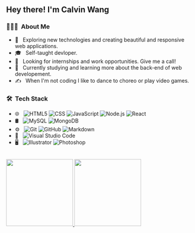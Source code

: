 <h2> Hey there! I'm Calvin Wang</h2>

<h3> 👨🏻‍💻 &nbsp;About Me </h3>

- 🤔 &nbsp; Exploring new technologies and creating beautiful and responsive web applications.
- 🎓 &nbsp; Self-taught devloper.
- 💼 &nbsp; Looking for internships and work opportunities. Give me a call!
- 🌱 &nbsp; Currently studying and learning more about the back-end of web developement.
- ✍️ &nbsp;  When I'm not coding I like to dance to choreo or play video games.

<h3> 🛠 &nbsp;Tech Stack</h3>

- 🌐 &nbsp;
  ![HTML5](https://img.shields.io/badge/-HTML5-333333?style=flat&logo=HTML5)
  ![CSS](https://img.shields.io/badge/-CSS-333333?style=flat&logo=CSS3&logoColor=1572B6)
  ![JavaScript](https://img.shields.io/badge/-JavaScript-333333?style=flat&logo=javascript)
  ![Node.js](https://img.shields.io/badge/-Node.js-333333?style=flat&logo=node.js)
  ![React](https://img.shields.io/badge/-React-333333?style=flat&logo=react)
- 🛢 &nbsp;
  ![MySQL](https://img.shields.io/badge/-MySQL-333333?style=flat&logo=mysql)
  ![MongoDB](https://img.shields.io/badge/-MongoDB-333333?style=flat&logo=mongodb)
- ⚙️ &nbsp;
  ![Git](https://img.shields.io/badge/-Git-333333?style=flat&logo=git)
  ![GitHub](https://img.shields.io/badge/-GitHub-333333?style=flat&logo=github)
  ![Markdown](https://img.shields.io/badge/-Markdown-333333?style=flat&logo=markdown)
- 🔧 &nbsp;
  ![Visual Studio Code](https://img.shields.io/badge/-Visual%20Studio%20Code-333333?style=flat&logo=visual-studio-code&logoColor=007ACC)
- 🖥 &nbsp;
  ![Illustrator](https://img.shields.io/badge/-Illustrator-333333?style=flat&logo=adobe-illustrator)
  ![Photoshop](https://img.shields.io/badge/-Photoshop-333333?style=flat&logo=adobe-photoshop)

<br/>

<a href="https://github.com/cwang1996">
  <img height="180em" src="https://github-readme-stats.vercel.app/api?username=cwang1996&theme=buefy&show_icons=true" />
  <img height="180em" src="https://github-readme-stats.vercel.app/api/top-langs/?username=cwang1996&theme=buefy&layout=compact" />
</a>
